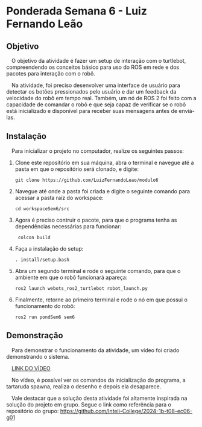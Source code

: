 # Ponderada Semana 6 - Luiz Fernando Leão

## Objetivo

&emsp;O objetivo da atividade é fazer um setup de interação com o turtlebot, compreendendo os conceitos básico para uso do ROS em rede e dos pacotes para interação com o robô.

&emsp;Na atividade, foi preciso desenvolver uma interface de usuário para detectar os botões pressionados pelo usuário e dar um feedback da velocidade do robô em tempo real. Também, um nó de ROS 2 foi feito com a capacidade de comandar o robô e que seja capaz de verificar se o robô está inicializado e disponível para receber suas mensagens antes de enviá-las.

## Instalação

&emsp;Para inicializar o projeto no computador, realize os seguintes passos:

1. Clone este repositório em sua máquina, abra o terminal e navegue até a pasta em que o repositório será clonado, e digite:

    ```console
    git clone https://github.com/LuizFernandoLeao/modulo6
    ``` 

2. Navegue até onde a pasta foi criada e digite o seguinte comando para acessar a pasta raíz do workspace:

    ```console
    cd workspaceSem6/src
    ``` 

3. Agora é preciso contruir o pacote, para que o programa tenha as dependências necessárias para funcionar:

   ```console
    colcon build
    ``` 

4. Faça a instalação do setup:

    ```console
	. install/setup.bash
    ``` 

5. Abra um segundo terminal e rode o seguinte comando, para que o ambiente em que o robô funcionará apareça: 

    ```console
	ros2 launch webots_ros2_turtlebot robot_launch.py
    ``` 

6. Finalmente, retorne ao primeiro terminal e rode o nó em que possui o funcionamento do robô: 

    ```console 
    ros2 run pondSem6 sem6 
    ``` 
## Demonstração

&emsp;Para demonstrar o funcionamento da atividade, um vídeo foi criado demonstrando o sistema.

&emsp;<a href="https://youtu.be/kWVyb4zO6AU">LINK DO VÍDEO</a>

&emsp;No vídeo, é possível ver os comandos da inicialização do programa, a tartaruda spawna, realiza o desenho e depois ela desaparece.

&emsp;Vale destacar que a solução desta atividade foi altamente inspirada na solução do projeto em grupo. Segue o link como referência para o repositório do grupo: https://github.com/Inteli-College/2024-1b-t08-ec06-g01
